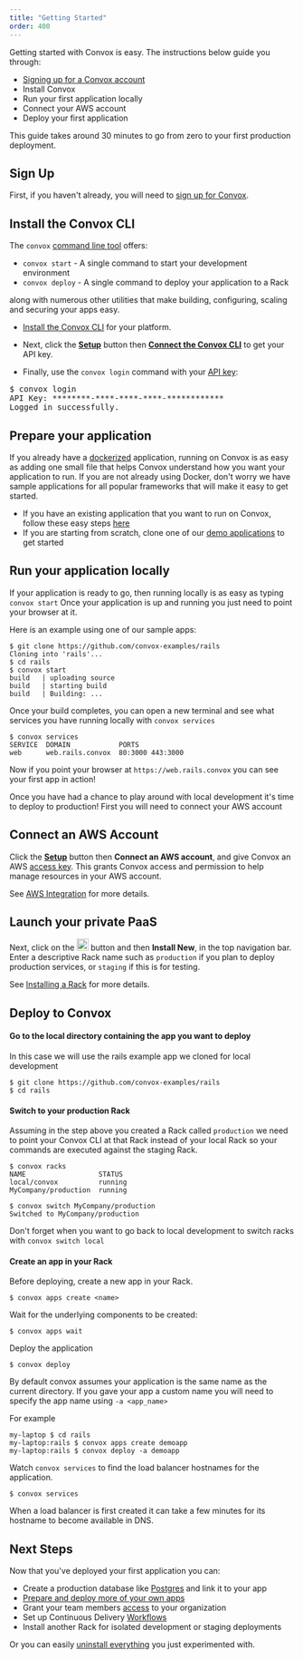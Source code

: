 ```yaml
---
title: "Getting Started"
order: 400
---
```


Getting started with Convox is easy. The instructions below guide you through:

* [Signing up for a Convox account](https://convox.com/signup)
* Install Convox
* Run your first application locally
* Connect your AWS account
* Deploy your first application

This guide takes around 30 minutes to go from zero to your first production deployment.

## Sign Up

First, if you haven't already, you will need to [sign up for Convox](https://convox.com/signup).

## Install the Convox CLI

The `convox` [command line tool](/docs/cli/) offers:

* `convox start` - A single command to start your development environment
* `convox deploy` - A single command to deploy your application to a Rack

along with numerous other utilities that make building, configuring, scaling and securing your apps easy.

* [Install the Convox CLI](/docs/installation/) for your platform.

* Next, click the **[Setup](https://console.convox.com/grid/user/welcome)** button then **[Connect the Convox CLI](https://console.convox.com/grid/user/api_key)** to get your API key.

* Finally, use the `convox login` command with your [API key](https://console.convox.com/grid/user/api_key):

<pre id="login">
$ convox login
API Key: ********-****-****-****-************
Logged in successfully.
</pre>

## Prepare your application

If you already have a [dockerized](https://docs.docker.com/engine/examples/) application, running on Convox is as easy as adding one small file that helps Convox understand how you want your application to run. If you are not already using Docker, don't worry we have sample applications for all popular frameworks that will make it easy to get started.

* If you have an existing application that you want to run on Convox, follow these easy steps [here](/docs/preparing-an-application/)
* If you are starting from scratch, clone one of our [demo applications](https://github.com/convox-examples) to get started

## Run your application locally
If your application is ready to go, then running locally is as easy as typing `convox start` 
Once your application is up and running you just need to point your browser at it.


Here is an example using one of our sample apps:
    
    $ git clone https://github.com/convox-examples/rails
    Cloning into 'rails'...
    $ cd rails
    $ convox start 
    build   | uploading source
    build   | starting build
    build   | Building: ...
    
 Once your build completes, you can open a new terminal and see what services you have running locally with `convox services`
    
    $ convox services
    SERVICE  DOMAIN            PORTS           
    web      web.rails.convox  80:3000 443:3000
  
Now if you point your browser at `https://web.rails.convox` you can see your first app in action!

Once you have had a chance to play around with local development it's time to deploy to production! First you will need to connect your AWS account
    

## Connect an AWS Account

Click the **[Setup](https://console.convox.com/grid/user/welcome)** button then **Connect an AWS account**, and give Convox an AWS [access key](https://docs.aws.amazon.com/general/latest/gr/aws-sec-cred-types.html#access-keys-and-secret-access-keys). This grants Convox access and permission to help manage resources in your AWS account.

See [AWS Integration](/docs/aws-integration) for more details.

## Launch your private PaaS

Next, click on the <img src="/assets/images/docs/add-rack.png" alt="Add Rack" style="height: 1.5em;"> button and then **Install New**, in the top navigation bar. Enter a descriptive Rack name such as `production` if you plan to deploy production services, or `staging` if this is for testing.

See [Installing a Rack](/docs/installing-a-rack) for more details.


## Deploy to Convox

#### Go to the local directory containing the app you want to deploy

In this case we will use the rails example app we cloned for local development

    $ git clone https://github.com/convox-examples/rails
    $ cd rails
    
#### Switch to your production Rack
Assuming in the step above you created a Rack called `production` we need to point your Convox CLI at that Rack instead of your local Rack so your commands are executed against the staging Rack.

    $ convox racks
    NAME                  STATUS     
    local/convox          running    
    MyCompany/production  running   
    
    $ convox switch MyCompany/production
    Switched to MyCompany/production
    
Don't forget when you want to go back to local development to switch racks with `convox switch local`

#### Create an app in your Rack

Before deploying, create a new app in your Rack.

    $ convox apps create <name>
    
Wait for the underlying components to be created:

    $ convox apps wait

Deploy the application

    $ convox deploy
  
By default convox assumes your application is the same name as the current directory. If you gave your app a custom name you will need to specify the app name using `-a <app_name>`

For example
    
    my-laptop $ cd rails
    my-laptop:rails $ convox apps create demoapp
    my-laptop:rails $ convox deploy -a demoapp

Watch `convox services` to find the load balancer hostnames for the application.

    $ convox services

<div class="block-callout block-show-callout type-info" markdown="1">
When a load balancer is first created it can take a few minutes for its hostname to become available in DNS.
</div>

## Next Steps

Now that you've deployed your first application you can:

* Create a production database like [Postgres](/docs/postgresql/) and link it to your app
* [Prepare and deploy more of your own apps](/docs/preparing-an-application/)
* Grant your team members [access](/docs/access-control) to your organization
* Set up Continuous Delivery [Workflows](/docs/workflows)
* Install another Rack for isolated development or staging deployments

Or you can easily [uninstall everything](/docs/uninstalling-convox/) you just experimented with.

<script>
$(document).ready(function() {
  if (navigator.platform.indexOf('Win') > -1) {
    $('#install-windows').removeClass('hidden')
    $('#install-mac').addClass('hidden')
    $('#install-linux').addClass('hidden')
  }

  if (navigator.platform.indexOf('Linux') > -1) {
    $('#install-linux').removeClass('hidden')
    $('#install-mac').addClass('hidden')
    $('#install-windows').addClass('hidden')
  }
});
</script>
